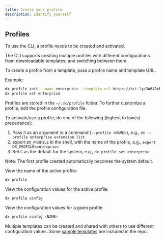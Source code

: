 ```yaml
---
title: Create your profile
description: Identify yourself
---
```


## Profiles

To use the CLI, a profile needs to be created and activated.

The CLI supports creating multiple profiles with different configurations from downloadable templates, and switching between them.

To create a profile from a template, pass a profile name and template URL.

Example:

```bash
dx profile init --name enterprise --template-url https://bit.ly/3A642xB
dx profile set enterprise
```

Profiles are stored in the `~/.dx/profile` folder. To further customize a profile, edit the profile configuration file.

To activate/use a profile, do one of the following (highest to lowest precedence):

1. Pass it as an argument to a command (`--profile <NAME>`), e.g., `dx --profile enterprise extension list`
2. export `DX_PROFILE` in the shell, with the name of the profile, e.g., `export DX_PROFILE=enterprise`
3. Set it as the default for the system, e.g., `dx profile set enterprise`

Note: The first profile created automatically becomes the system default.

View the name of the active profile:

```bash
dx profile
```

View the configuration values for the active profile:

```bash
dx profile config
```

View the configuration values for a given profile:

```bash
dx profile config <NAME>
```

Multiple templates can be created and shared with others to use different configuration values. Some [sample templates](https://github.com/dxos/cli/tree/main/packages/cli/profiles) are included in the repo.
